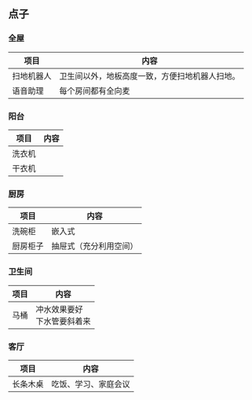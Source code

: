 



## 点子

### 全屋

| 项目       | 内容                                           |
| ---------- | ---------------------------------------------- |
| 扫地机器人 | 卫生间以外，地板高度一致，方便扫地机器人扫地。 |
| 语音助理   | 每个房间都有全向麦                             |

### 阳台

| 项目   | 内容 |
| ------ | ---- |
| 洗衣机 |      |
| 干衣机 |      |

### 厨房

| 项目     | 内容                   |
| -------- | ---------------------- |
| 洗碗柜   | 嵌入式                 |
| 厨房柜子 | 抽屉式（充分利用空间） |

### 卫生间

| 项目 | 内容                             |
| ---- | -------------------------------- |
| 马桶 | 冲水效果要好<br />下水管要斜着来 |

### 客厅

| 项目     | 内容                 |
| -------- | -------------------- |
| 长条木桌 | 吃饭、学习、家庭会议 |



